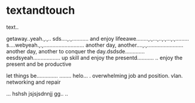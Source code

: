 # textandtouch
text..

getaway..yeah.,.,..
sds....,.,...........
and enjoy lifeeawe........,.,...,..,.,...,.,.........
s....webyeah.,.,...........................
another day, another....,.,........................
another day, another to conquer the day.dsdsde.............
eesdsyeah..................
up skill and enjoy the presentd...........
..
enjoy the present and be productive 

let things be..............
........
helo...
. overwhelming job and position. vlan. networking and repair

...
hshsh
jsjsjsdnnjj
gg..
..
